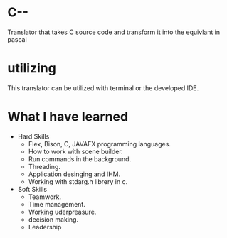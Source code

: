 # C--
Translator that takes C source code and transform it into the equivlant in pascal 
# utilizing
This translator can be utilized with terminal or the developed IDE.


# What I have learned 
* Hard Skills
  * Flex, Bison, C, JAVAFX programming languages.
  * How to work with scene builder.
  * Run commands in the background.
  * Threading.
  * Application desinging and IHM.
  * Working with stdarg.h librery in c.
* Soft Skills
  * Teamwork.
  * Time management.
  * Working uderpreasure.
  * decision making.
  * Leadership
